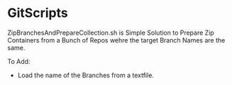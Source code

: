 GitScripts
==========

ZipBranchesAndPrepareCollection.sh is Simple Solution to Prepare Zip Containers from a Bunch of Repos wehre the target Branch Names are the same. 


To Add:
- Load the name of the Branches from a textfile.
